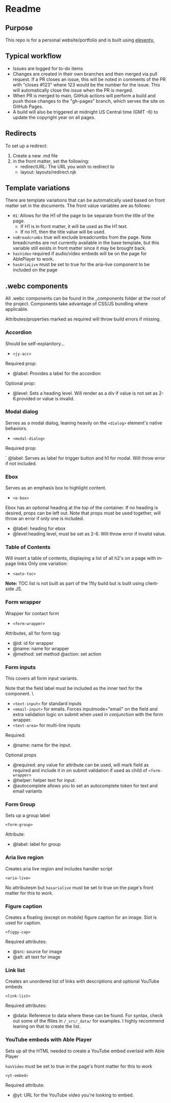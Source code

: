 # Readme

## Purpose

This repo is for a personal website/portfolio and is built using [eleventy.](https://www.11ty.dev/)

## Typical workflow

- Issues are logged for to-do items
- Changes are created in their own branches and then merged via pull request. If a PR closes an issue, this will be noted in comments of the PR with "closes #123" where 123 would be the number for the issue. This will automatically close the issue when the PR is merged.
- When PR is merged to main, GitHub actions will perform a build and push those changes to the "gh-pages" branch, which serves the site on GitHub Pages.
- A build will also be triggered at midnight US Central time (GMT -6) to update the copyright year on all pages.

## Redirects

To set up a redirect:

1. Create a new .md file
2. in the front matter, set the following:
    - redirectURL: The URL you wish to redirect to
    - layout: layouts/redirect.njk

## Template variations

There are template variations that can be automatically used based on front matter set in the documents. The front value variables are as follows:

- ``H1``: Allows for the H1 of the page to be separate from the title of the page.
    - If H1 is in front matter, it will be used as the H1 text.
    - If no H1, then the title value will be used.
- ``noBreadcrumbs`` true will exclude breadcrumbs from the page. Note breadcrumbs are not currently available in the base template, but this variable still exists in front matter since it may be brought back.
- ``hasVideo`` required if audio/video embeds will be on the page for AblePlayer to work.
- ``hasAriaLive`` must be set to true for the aria-live component to be included on the page

## .webc components

All .webc components can be found in the _components folder at the root of the project. Components take advantage of CSS/JS bundling where applicable.

Attributes/properties marked as required will throw build errors if missing.

### Accordion

Should be self-explanitory...

- ``<jy-acc>``

Required prop:

- @label: Provides a label for the accordion 

Optional prop:

- @level: Sets a heading level. Will render as a div if value is not set as 2-6.provided or value is invalid.

### Modal dialog

Serves as a modal dialog, leaning heavily on the ``<dialog>`` element's native behaviors.

- ``<modal-dialog>``

Required prop:

` @label: Serves as label for trigger button and h1 for modal. Will throw error if not included.

### Ebox

Serves as an emphasis box to highlight content. 

- ``<e-box>``

Ebox has an optional heading at the top of the container. If no heading is desired, props can be left out. Note that props must be used together, will throw an error if only one is included.

- @label: heading for ebox
- @level:heading level, must be set as 2-6. Will throw error if invalid value.

### Table of Contents

Will insert a table of contents, displaying a list of all h2's on a page with in-page links Only one variation:

- ``<auto-toc>``

**Note:** TOC list is not built as part of the 11ty build but is built using client-side JS.

### Form wrapper

Wrapper for contact form

- ``<form-wrapper>``

Attributes, all for form tag:

- @id: id for wrapper
- @name: name for wrapper
- @method: set method
@action: set action

### Form inputs

This covers all form input variants.

Note that the field label must be included as the inner text for the component.
\

- ``<text-input>`` for standard inputs
- ``<email-input>`` for emails. Forces inputmode="email" on the field and extra validation logic on submit when used in conjunction with the form wrapper.
- ``<text-area>`` for multi-line inputs

Required:

- @name: name for the input.

Optional props

- @required: any value for attribute can be used, will mark field as required and include it in on submit validation if used as child of ``<form-wrapper>``
- @helper: helper text for input.
- @autocomplete allows you to set an autocomplete token for text and email variants

### Form Group

Sets up a group label

``<form-group>``

Attribute:

- @label: label for group

### Aria live region

Creates aria live region and includes handler script

``<aria-live>``

No attributesm but ``hasarialive`` must be set to true on the page's front matter for this to work.

### Figure caption

Creates a floating (except on mobile) figure caption for an image. Slot is used for caption.

``<figgy-cap>``

Required attributes:

- @src: source for image
- @alt: alt text for image

### Link list

Creates an unordered list of links with descriptions and optional YouTube embeds

``<link-list>``

Required attributes:

- @data: Reference to data where these can be found. For syntax, check out some of the ffiles in ``/_src/_data/`` for examples. I highly recommend leaning on that to create the list.

### YouTube embeds with Able Player

Sets up all the HTML needed to create a YouTube embed overlaid with Able Player

``hasVideo`` must be set to true in the page's front matter for this to work

``<yt-embed>``

Required attribute:

- @yt: URL for the YouTube video you're looking to embed.